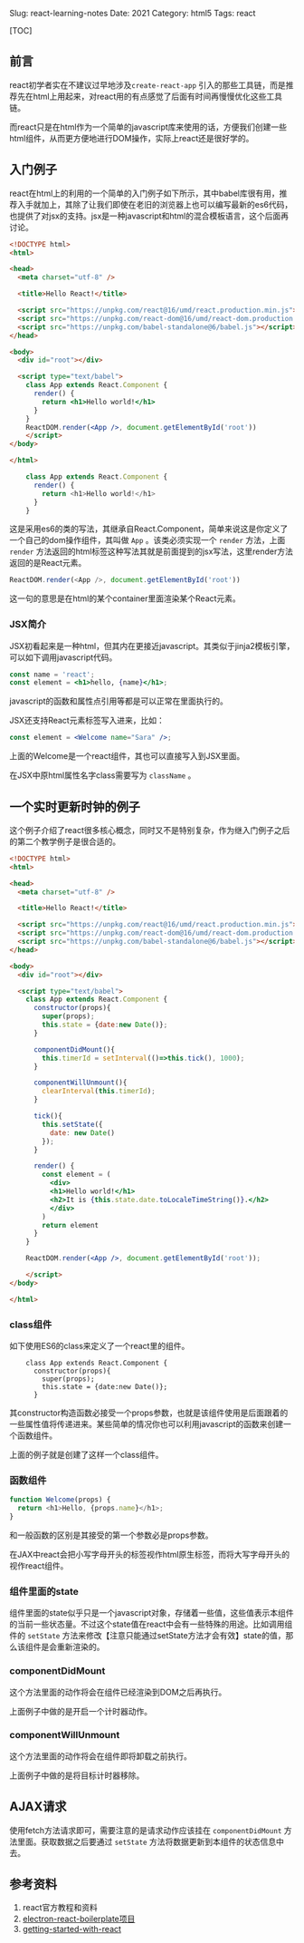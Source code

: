 Slug: react-learning-notes
Date: 2021
Category: html5
Tags: react



[TOC]

## 前言

react初学者实在不建议过早地涉及`create-react-app` 引入的那些工具链，而是推荐先在html上用起来，对react用的有点感觉了后面有时间再慢慢优化这些工具链。

而react只是在html作为一个简单的javascript库来使用的话，方便我们创建一些html组件，从而更方便地进行DOM操作，实际上react还是很好学的。

## 入门例子

react在html上的利用的一个简单的入门例子如下所示，其中babel库很有用，推荐入手就加上，其除了让我们即使在老旧的浏览器上也可以编写最新的es6代码，也提供了对jsx的支持。jsx是一种javascript和html的混合模板语言，这个后面再讨论。

```html
<!DOCTYPE html>
<html>

<head>
  <meta charset="utf-8" />

  <title>Hello React!</title>

  <script src="https://unpkg.com/react@16/umd/react.production.min.js"></script>
  <script src="https://unpkg.com/react-dom@16/umd/react-dom.production.min.js"></script>
  <script src="https://unpkg.com/babel-standalone@6/babel.js"></script>
</head>

<body>
  <div id="root"></div>

  <script type="text/babel">
    class App extends React.Component {
      render() {
        return <h1>Hello world!</h1>
      }
    }
    ReactDOM.render(<App />, document.getElementById('root'))
    </script>
</body>

</html>
```

```javascript
    class App extends React.Component {
      render() {
        return <h1>Hello world!</h1>
      }
    }
```

这是采用es6的类的写法，其继承自React.Component，简单来说这是你定义了一个自己的dom操作组件，其叫做 `App` 。该类必须实现一个 `render` 方法，上面`render` 方法返回的html标签这种写法其就是前面提到的jsx写法，这里render方法返回的是React元素。

```javascript
ReactDOM.render(<App />, document.getElementById('root'))
```

这一句的意思是在html的某个container里面渲染某个React元素。

### JSX简介

JSX初看起来是一种html，但其内在更接近javascript。其类似于jinja2模板引擎，可以如下调用javascript代码。

```jsx
const name = 'react';
const element = <h1>hello, {name}</h1>;
```

javascript的函数和属性点引用等都是可以正常在里面执行的。

JSX还支持React元素标签写入进来，比如：

```jsx
const element = <Welcome name="Sara" />;
```

上面的Welcome是一个react组件，其也可以直接写入到JSX里面。

在JSX中原html属性名字class需要写为 `className` 。



## 一个实时更新时钟的例子

这个例子介绍了react很多核心概念，同时又不是特别复杂，作为继入门例子之后的第二个教学例子是很合适的。

```html
<!DOCTYPE html>
<html>

<head>
  <meta charset="utf-8" />

  <title>Hello React!</title>

  <script src="https://unpkg.com/react@16/umd/react.production.min.js"></script>
  <script src="https://unpkg.com/react-dom@16/umd/react-dom.production.min.js"></script>
  <script src="https://unpkg.com/babel-standalone@6/babel.js"></script>
</head>

<body>
  <div id="root"></div>

  <script type="text/babel">
    class App extends React.Component {
      constructor(props){
        super(props);
        this.state = {date:new Date()};
      }

      componentDidMount(){
        this.timerId = setInterval(()=>this.tick(), 1000);
      }

      componentWillUnmount(){
        clearInterval(this.timerId);
      }

      tick(){
        this.setState({
          date: new Date()
        });
      }

      render() {
        const element = (
          <div>
          <h1>Hello world!</h1>
          <h2>It is {this.state.date.toLocaleTimeString()}.</h2>
          </div>
        )
        return element
      }
    }

    ReactDOM.render(<App />, document.getElementById('root'));

    </script>
</body>

</html>
```

### class组件

如下使用ES6的class来定义了一个react里的组件。

```
    class App extends React.Component {
      constructor(props){
        super(props);
        this.state = {date:new Date()};
      }
```

其constructor构造函数必接受一个props参数，也就是该组件使用是后面跟着的一些属性值将传递进来。某些简单的情况你也可以利用javascript的函数来创建一个函数组件。

上面的例子就是创建了这样一个class组件。

### 函数组件

```javascript
function Welcome(props) {
  return <h1>Hello, {props.name}</h1>;
}
```

和一般函数的区别是其接受的第一个参数必是props参数。

在JAX中react会把小写字母开头的标签视作html原生标签，而将大写字母开头的视作react组件。

### 组件里面的state

组件里面的state似乎只是一个javascript对象，存储着一些值，这些值表示本组件的当前一些状态量。不过这个state值在react中会有一些特殊的用途。比如调用组件的 `setState` 方法来修改【注意只能通过setState方法才会有效】state的值，那么该组件是会重新渲染的。

### componentDidMount

这个方法里面的动作将会在组件已经渲染到DOM之后再执行。

上面例子中做的是开启一个计时器动作。

### componentWillUnmount

这个方法里面的动作将会在组件即将卸载之前执行。

上面例子中做的是将目标计时器移除。

## AJAX请求

使用fetch方法请求即可，需要注意的是请求动作应该挂在 `componentDidMount`  方法里面。获取数据之后要通过 `setState` 方法将数据更新到本组件的状态信息中去。

## 参考资料

1. react官方教程和资料
2. [electron-react-boilerplate项目](https://github.com/electron-react-boilerplate/electron-react-boilerplate)
3. [getting-started-with-react](https://www.taniarascia.com/getting-started-with-react/)



